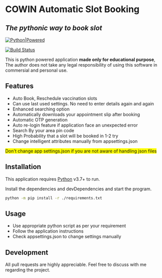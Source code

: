 # COWIN Automatic Slot Booking
## _The pythonic way to book slot_

[![Python|Powered](https://i.imgur.com/NcXy221.png)](https://python.org)

[![Build Status](https://travis-ci.org/joemccann/dillinger.svg?branch=master)](https://travis-ci.org/joemccann/dillinger)

This is python powered application **made only for educational purpose**, The author does not take any legal responsibility of using this software in commersial and personal use.


## Features

- Auto Book, Reschedule vaccination slots
- Can use last used settings. No need to enter details again and again
- Enhanced searching option
- Automatically downloads your appointment slip after booking
- Automatic OTP generation
- Auto re-login feature if application face an unexpected error
- Search By your area pin code
- High Probability that a slot will be booked in 1-2 try
- Change intelligent attributes manually from appsettings.json
<div><pr style = "background-color: yellow">Don't change app settings.json if you are not aware of handling json files</pr></div>

## Installation

This application requires [Python](https://python.org/) v3.7+ to run.

Install the dependencies and devDependencies and start the program.

```sh
python -m pip install -r ./requirements.txt
```

## Usage
- Use appropriate python script as per your requirement
- Follow the application instructions
- Check appsettings.json to change settings manually

## Development
All pull requests are highly appreciable. Feel free to discuss with me regarding the project.
